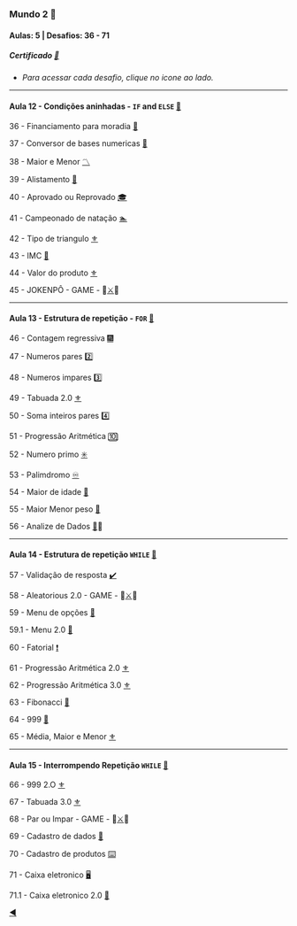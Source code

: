 ### Mundo 2 :2nd_place_medal:
#### Aulas: 5 | Desafios: 36 - 71

##### Certificado [:page_facing_up:](https://github.com/duartecgustavo/Python-Progress/blob/master/certificados/Certificado%20Mundo%202%20Python.pdf)

* _Para acessar cada desafio, clique no icone ao lado._

---
#### Aula 12 - Condições aninhadas - `IF` and `ELSE` [:link:](https://www.youtube.com/watch?v=j9bYDjaAYzw&t=1567s)

36 - Financiamento para moradia [:house_with_garden:](https://github.com/duartecgustavo/Python-Progress/blob/master/desafios/Mundo%202/Ex036.py)

37 - Conversor de bases numericas [:1234:](https://github.com/duartecgustavo/Python-Progress/blob/master/desafios/Mundo%202/Ex037.py)

38 - Maior e Menor [:part_alternation_mark:](https://github.com/duartecgustavo/Python-Progress/blob/master/desafios/Mundo%202/Ex038.py)

39 - Alistamento [:guard:](https://github.com/duartecgustavo/Python-Progress/blob/master/desafios/Mundo%202/Ex039.py)

40 - Aprovado ou Reprovado [🎓](https://github.com/duartecgustavo/Python-Progress/blob/master/desafios/Mundo%202/Ex040.py)

41 - Campeonado de natação [:swimmer:](https://github.com/duartecgustavo/Python-Progress/blob/master/desafios/Mundo%202/Ex041.py)

42 - Tipo de triangulo [:fleur_de_lis:](https://github.com/duartecgustavo/Python-Progress/blob/master/desafios/Mundo%202/Ex042.py)

43 - IMC [:elephant:](https://github.com/duartecgustavo/Python-Progress/blob/master/desafios/Mundo%202/Ex043IMC.py)

44 - Valor do produto [:fleur_de_lis:](https://github.com/duartecgustavo/Python-Progress/blob/master/desafios/Mundo%202/Ex044.py)

45 - JOKENPÔ - GAME - :mage:[:crossed_swords:](https://github.com/duartecgustavo/Python-Progress/blob/master/desafios/Mundo%202/Ex045JOKENP%C3%94antiFA.py):space_invader:

---
#### Aula 13 - Estrutura de repetição - `FOR` [:link:](https://www.youtube.com/watch?v=cL4YDtFnCt4&t=1209s)

46 - Contagem regressiva [:fireworks:](https://github.com/duartecgustavo/Python-Progress/blob/master/desafios/Mundo%202/Ex046LA%C3%87OS.py)

47 - Numeros pares [:two:](https://github.com/duartecgustavo/Python-Progress/blob/master/desafios/Mundo%202/Ex047.py)

48 - Numeros impares [:three:](https://github.com/duartecgustavo/Python-Progress/blob/master/desafios/Mundo%202/Ex048.py)

49 - Tabuada 2.0 [:fleur_de_lis:](https://github.com/duartecgustavo/Python-Progress/blob/master/desafios/Mundo%202/Ex049.py)

50 - Soma inteiros pares [:four:](https://github.com/duartecgustavo/Python-Progress/blob/master/desafios/Mundo%202/Ex050.py)

51 - Progressão Aritmética [:keycap_ten:](https://github.com/duartecgustavo/Python-Progress/blob/master/desafios/Mundo%202/Ex051FOR.py)

52 - Numero primo [:eight_spoked_asterisk:](https://github.com/duartecgustavo/Python-Progress/blob/master/desafios/Mundo%202/Ex052.py)

53 - Palimdromo [:infinity:](https://github.com/duartecgustavo/Python-Progress/blob/master/desafios/Mundo%202/Ex053.py)

54 - Maior de idade [:underage:](https://github.com/duartecgustavo/Python-Progress/blob/master/desafios/Mundo%202/Ex054.py)

55 - Maior Menor peso [:bowling:](https://github.com/duartecgustavo/Python-Progress/blob/master/desafios/Mundo%202/Ex055.py)

56 - Analize de Dados [:mag_right:](https://github.com/duartecgustavo/Python-Progress/blob/master/desafios/Mundo%202/Ex056EXTRAla%C3%A7os.py):game_die:

---
#### Aula 14 - Estrutura de repetição `WHILE` [:link:](https://www.youtube.com/watch?v=LH6OIn2lBaI)

57 - Validação de resposta [:heavy_check_mark:](https://github.com/duartecgustavo/Python-Progress/blob/master/desafios/Mundo%202/Ex057WHILEbegin.py)

58 - Aleatorious 2.0 - GAME - :mage:[:crossed_swords:](https://github.com/duartecgustavo/Python-Progress/blob/master/desafios/Mundo%202/Ex058.py):space_invader:

59 - Menu de opções [:calling:](https://github.com/duartecgustavo/Python-Progress/blob/master/desafios/Mundo%202/Ex059MENU.py)

59.1 - Menu 2.0 [:trident:](https://github.com/duartecgustavo/Python-Progress/blob/master/desafios/Mundo%202/Ex059MENU2.0.py)

60 - Fatorial [:heavy_exclamation_mark:](https://github.com/duartecgustavo/Python-Progress/blob/master/desafios/Mundo%202/Ex060FATORIAL.py)

61 - Progressão Aritmética 2.0 [:fleur_de_lis:](https://github.com/duartecgustavo/Python-Progress/blob/master/desafios/Mundo%202/Ex061WHILEUP.py)

62 - Progressão Aritmética 3.0 [:fleur_de_lis:](https://github.com/duartecgustavo/Python-Progress/blob/master/desafios/Mundo%202/Ex062.py)

63 - Fibonacci [:pizza:](https://github.com/duartecgustavo/Python-Progress/blob/master/desafios/Mundo%202/Ex063FIBONACCI.py)

64 - 999 [:name_badge:](https://github.com/duartecgustavo/Python-Progress/blob/master/desafios/Mundo%202/Ex064.py)

65 - Média, Maior e Menor [:fleur_de_lis:](https://github.com/duartecgustavo/Python-Progress/blob/master/desafios/Mundo%202/Ex065.py)

---
#### Aula 15 - Interrompendo Repetição `WHILE` [:link:](https://www.youtube.com/watch?v=1OFp_-R2B2A)

66 - 999 2.O [:fleur_de_lis:](https://github.com/duartecgustavo/Python-Progress/blob/master/desafios/Mundo%202/Ex066.py)

67 - Tabuada 3.0 [:fleur_de_lis:](https://github.com/duartecgustavo/Python-Progress/blob/master/desafios/Mundo%202/Ex067TABUADAUP.py)

68 - Par ou Impar - GAME - :mage:[:crossed_swords:](https://github.com/duartecgustavo/Python-Progress/blob/master/desafios/Mundo%202/Ex068PARouIMPAR.py):space_invader:

69 - Cadastro de dados [:abacus:](https://github.com/duartecgustavo/Python-Progress/blob/master/desafios/Mundo%202/Ex069CADASTROwhile.py)

70 - Cadastro de produtos [:keyboard:](https://github.com/duartecgustavo/Python-Progress/blob/master/desafios/Mundo%202/Ex070PRODUTOS.py)

71 - Caixa eletronico [:desktop_computer:](https://github.com/duartecgustavo/Python-Progress/blob/master/desafios/Mundo%202/Ex071CAIXA.py)

71.1 - Caixa eletronico 2.0 [:trident:](https://github.com/duartecgustavo/Python-Progress/blob/master/desafios/Mundo%202/Ex071CAIXA2.0.py)

[:arrow_backward:](https://github.com/duartecgustavo/Python-Progress)
